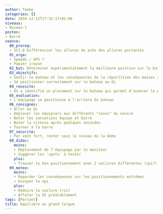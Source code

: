 ```yaml
---
author: Teebo
categories: []
date: 2016-12-12T17:32:17+01:00
niveaux:
- Niveau-1
postes:
- Barre
seance:
  00_prereq:
  - 1C1.6 Différencier les allures de près des allures portantes
  01_orga:
  - Speedo / GPS ?
  - Papier crayon
  02_but: Déterminer expérimentalement la meilleure position sur le bateau au GL
  03_objectifs:
  - Sentir le bateau et les conséquences de la répartition des masses au GL
  - Se positionner correctement sur le bateau au GL
  04_reussite:
  - On a identifié un placement sur le bateau qui permet d'avancer le plus vite sans autre changement de réglages
  05_evaluation:
  - L'équipage se positionne à l'arrière du bateau
  06_consignes:
  - Aller au GL
  - Déplacer les équipiers aux différents "coins" du navire
  - Noter les sensations équipe et barre
  - Noter la vitesse après quelques secondes
  - Tourner à la barre
  07_securite:
  - Par vent fort, rester sous le niveau de la bôme
  08_didac:
    moins:
    - Déplacement de l'équipage par le moniteur
    - Suggérer les 'spots' à tester
    plus:
    - Trouver le bon positionnement avec 2 voilures différentes (spi?)
  09_meteo:
    moins:
    - Regarder les conséquences sur les positionnements extrêmes
    - Envoyer le spi
    plus:
    - Réduire la voilure (ris)
    - Affaler la GV préalablement
tags: [Portant]
title: Equilibre au grand largue
---
```

